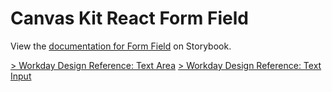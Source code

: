 # Canvas Kit React Form Field

View the
[documentation for Form Field](https://workday.github.io/canvas-kit/?path=/docs/labs-inputs-form-field-react--custom)
on Storybook.

[> Workday Design Reference: Text Area](https://design.workday.com/components/inputs/text-area)
[> Workday Design Reference: Text Input](https://design.workday.com/components/inputs/text-input)
